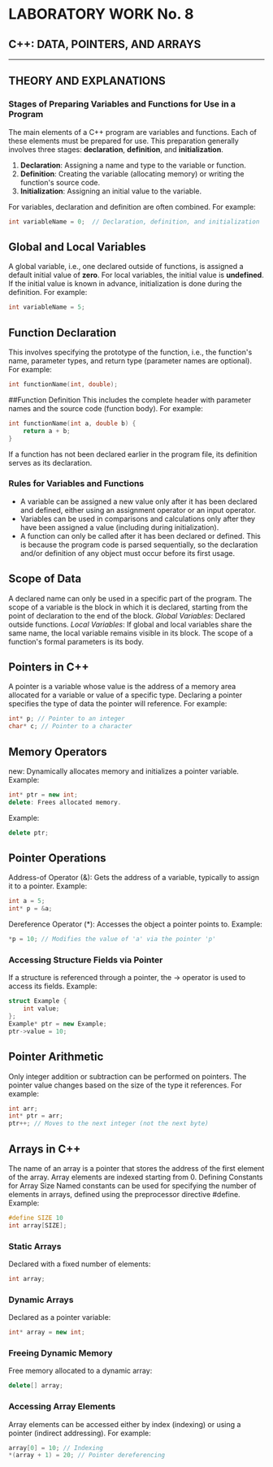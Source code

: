 # LABORATORY WORK No. 8

## C++: DATA, POINTERS, AND ARRAYS

---

## THEORY AND EXPLANATIONS

### Stages of Preparing Variables and Functions for Use in a Program

The main elements of a C++ program are variables and functions. Each of these elements must be prepared for use. This preparation generally involves three stages: **declaration**, **definition**, and **initialization**.

1. **Declaration**: Assigning a name and type to the variable or function.
2. **Definition**: Creating the variable (allocating memory) or writing the function's source code.
3. **Initialization**: Assigning an initial value to the variable.

For variables, declaration and definition are often combined. For example:

```cpp
int variableName = 0;  // Declaration, definition, and initialization
```
## Global and Local Variables
A global variable, i.e., one declared outside of functions, is assigned a default initial value of **zero**. For local variables, the initial value is **undefined**. If the initial value is known in advance, initialization is done during the definition. For example:

```cpp
int variableName = 5;
```
## Function Declaration
This involves specifying the prototype of the function, i.e., the function's name, parameter types, and return type (parameter names are optional). For example:
```cpp
int functionName(int, double);
```
##Function Definition
This includes the complete header with parameter names and the source code (function body). For example:
```cpp
int functionName(int a, double b) {
    return a + b;
}
```
If a function has not been declared earlier in the program file, its definition serves as its declaration.
### Rules for Variables and Functions
- A variable can be assigned a new value only after it has been declared and defined, either using an assignment operator or an input operator.
- Variables can be used in comparisons and calculations only after they have been assigned a value (including during initialization).
- A function can only be called after it has been declared or defined. This is because the program code is parsed sequentially, so the declaration and/or definition of any object must occur before its first usage.
## Scope of Data
A declared name can only be used in a specific part of the program. The scope of a variable is the block in which it is declared, starting from the point of declaration to the end of the block.
*Global Variables*: Declared outside functions.
*Local Variables*: If global and local variables share the same name, the local variable remains visible in its block.
The scope of a function's formal parameters is its body.
## Pointers in C++
A pointer is a variable whose value is the address of a memory area allocated for a variable or value of a specific type. Declaring a pointer specifies the type of data the pointer will reference. For example:
```cpp
int* p; // Pointer to an integer
char* c; // Pointer to a character
```
## Memory Operators
new: Dynamically allocates memory and initializes a pointer variable. Example:
```cpp
int* ptr = new int;
delete: Frees allocated memory.
```
Example:
```cpp
delete ptr;
```
## Pointer Operations
Address-of Operator (&): Gets the address of a variable, typically to assign it to a pointer. Example:
```cpp
int a = 5;
int* p = &a;
```
Dereference Operator (*): Accesses the object a pointer points to. Example:
```cpp
*p = 10; // Modifies the value of 'a' via the pointer 'p'
```
### Accessing Structure Fields via Pointer
If a structure is referenced through a pointer, the -> operator is used to access its fields. Example:
```cpp
struct Example {
    int value;
};
Example* ptr = new Example;
ptr->value = 10;
```
## Pointer Arithmetic
Only integer addition or subtraction can be performed on pointers. The pointer value changes based on the size of the type it references. For example:
```cpp
int arr;
int* ptr = arr;
ptr++; // Moves to the next integer (not the next byte)
```
## Arrays in C++
The name of an array is a pointer that stores the address of the first element of the array. Array elements are indexed starting from 0.
Defining Constants for Array Size
Named constants can be used for specifying the number of elements in arrays, defined using the preprocessor directive #define. Example:
```cpp
#define SIZE 10
int array[SIZE];
```
### Static Arrays
Declared with a fixed number of elements:
```cpp
int array;
```
### Dynamic Arrays
Declared as a pointer variable:
```cpp
int* array = new int;
```
### Freeing Dynamic Memory
Free memory allocated to a dynamic array:
```cpp
delete[] array;
```
### Accessing Array Elements
Array elements can be accessed either by index (indexing) or using a pointer (indirect addressing). For example:
```cpp
array[0] = 10; // Indexing
*(array + 1) = 20; // Pointer dereferencing
```
